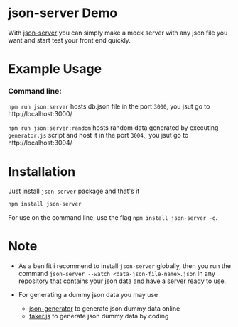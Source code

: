 # json-server Demo
 With [json-server](https://github.com/typicode/json-server) you can simply make a mock server with any json file you want and start test your front end quickly.

# Example Usage

 

### Command line:

`npm run json:server` hosts db.json file in the port `3000`, you jsut go to http://localhost:3000/

`npm run json:server:random` hosts random data generated by executing `generator.js` script and host it in the port `3004`,, you jsut go to http://localhost:3004/

# Installation

Just install `json-server` package and that's it

```sh
npm install json-server
```

For use on the command line, use the flag `npm install json-server -g`.

# Note
* As a benifit  i recommend to install `json-server` globally,
then you run the command `json-server --watch <data-json-file-name>.json` in any repository that contains your json data and have a server ready to use.

* For generating a dummy json data you may use 
    * [json-generator](https://www.json-generator.com/) to generate json dummy data online
    * [faker.js](https://github.com/Marak/faker.js) to generate json dummy data by coding